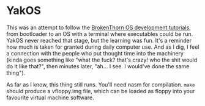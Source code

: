 # YakOS

This was an attempt to follow the [BrokenThorn OS development tutorials](http://www.brokenthorn.com/Resources/OSDevIndex.html), from bootloader to an OS with a terminal where executables could be run. YakOS never reached that stage, but the learning was fun. It's a reminder how much is taken for granted during daily computer use. And as I dig, I feel a connection with the people who put thought time into the machinery (kinda goes something like "what the fuck? that's crazy! who the shit would do it like that?", then minutes later, "ah... I see. I would've done the same thing").

As far as I know, this thing still runs. You'll need nasm for compilation. `make` should produce a vfloppy.img file, which can be loaded as floppy into your favourite virtual machine software.
